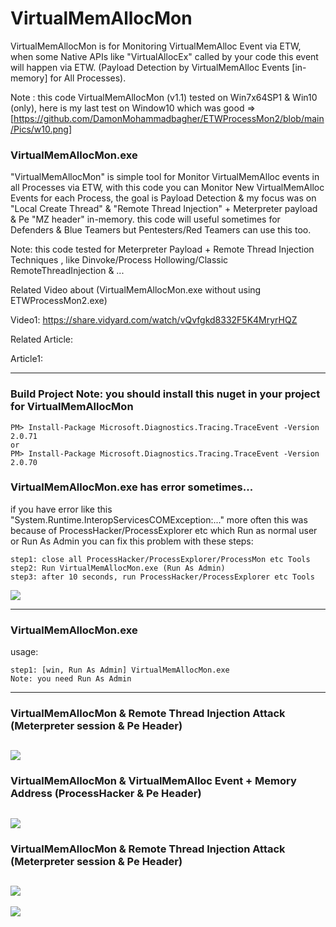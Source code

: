# VirtualMemAllocMon
VirtualMemAllocMon is for Monitoring VirtualMemAlloc Event via ETW, when some Native APIs like "VirtualAllocEx" called by your code this event will happen via ETW. (Payload Detection by VirtualMemAlloc Events [in-memory] for All Processes).

Note : this code VirtualMemAllocMon (v1.1) tested on Win7x64SP1 & Win10 (only), here is my last test on Window10 which was good => [https://github.com/DamonMohammadbagher/ETWProcessMon2/blob/main/Pics/w10.png]

### VirtualMemAllocMon.exe
"VirtualMemAllocMon" is simple tool for Monitor VirtualMemAlloc events in all Processes via ETW, with this code you can Monitor New VirtualMemAlloc Events for each Process, the goal is Payload Detection & my focus was on "Local Create Thread" & "Remote Thread Injection" + Meterpreter payload & Pe "MZ header" in-memory. this code will useful sometimes for Defenders & Blue Teamers but Pentesters/Red Teamers can use this too.

Note: this code tested for Meterpreter Payload + Remote Thread Injection Techniques , like Dinvoke/Process Hollowing/Classic RemoteThreadInjection & ... 

Related Video about (VirtualMemAllocMon.exe without using ETWProcessMon2.exe)

Video1: https://share.vidyard.com/watch/vQvfgkd8332F5K4MryrHQZ

Related Article:

Article1:

------

### Build Project Note: you should install this nuget in your project for VirtualMemAllocMon
            
    PM> Install-Package Microsoft.Diagnostics.Tracing.TraceEvent -Version 2.0.71           
    or
    PM> Install-Package Microsoft.Diagnostics.Tracing.TraceEvent -Version 2.0.70


### VirtualMemAllocMon.exe has error sometimes...
if you have error like this "System.Runtime.InteropServicesCOMException:..." more often this was because of ProcessHacker/ProcessExplorer etc which Run as normal user or Run As Admin you can fix this problem with these steps:

    step1: close all ProcessHacker/ProcessExplorer/ProcessMon etc Tools
    step2: Run VirtualMemAllocMon.exe (Run As Admin)
    step3: after 10 seconds, run ProcessHacker/ProcessExplorer etc Tools

   ![](https://github.com/DamonMohammadbagher/ETWProcessMon2/blob/main/VirtualMemAllocMon/Pics/err.png)

------

### VirtualMemAllocMon.exe

 usage:  
    
    step1: [win, Run As Admin] VirtualMemAllocMon.exe  
    Note: you need Run As Admin
 
    
----------
 ### VirtualMemAllocMon & Remote Thread Injection Attack (Meterpreter session & Pe Header)  
   ![](https://github.com/DamonMohammadbagher/ETWProcessMon2/blob/main/VirtualMemAllocMon/Pics/3.png)
   -------------
   
 ### VirtualMemAllocMon & VirtualMemAlloc Event + Memory Address (ProcessHacker & Pe Header) 
   ![](https://github.com/DamonMohammadbagher/ETWProcessMon2/blob/main/VirtualMemAllocMon/Pics/1.png)
   -------------
   
 ### VirtualMemAllocMon & Remote Thread Injection Attack (Meterpreter session & Pe Header) 
   ![](https://github.com/DamonMohammadbagher/ETWProcessMon2/blob/main/VirtualMemAllocMon/Pics/2.png)
   -------------



<p><a href="https://hits.seeyoufarm.com"><img src="https://hits.seeyoufarm.com/api/count/incr/badge.svg?url=https://github.com/DamonMohammadbagher/ETWProcessMon2/VirtualMemAllocMon"/></a></p>
